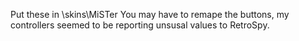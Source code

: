 Put these in <RetroSpy program folder>\skins\MiSTer
You may have to remape the buttons, my controllers seemed to be reporting unsusal values to RetroSpy.
